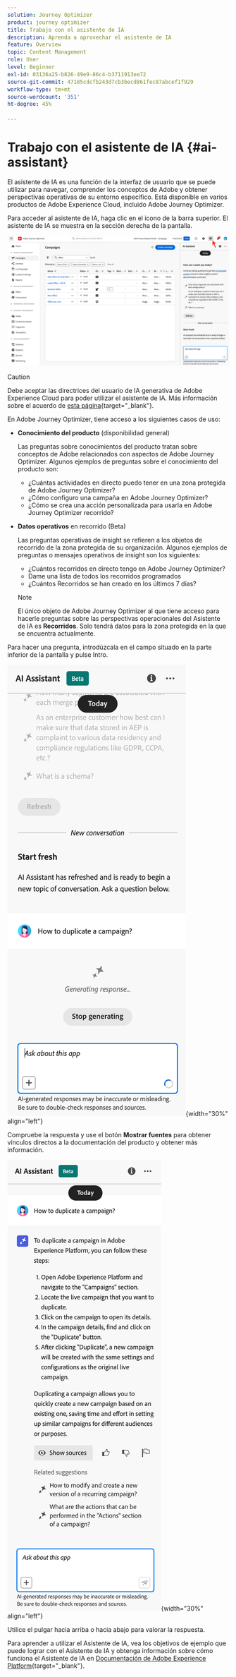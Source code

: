```yaml
---
solution: Journey Optimizer
product: journey optimizer
title: Trabajo con el asistente de IA
description: Aprenda a aprovechar el asistente de IA
feature: Overview
topic: Content Management
role: User
level: Beginner
exl-id: 03136a25-b826-49e9-86c4-b3711913ee72
source-git-commit: 47185cdcfb243d7cb3becd861fec87abcef1f929
workflow-type: tm+mt
source-wordcount: '351'
ht-degree: 45%

---
```


# Trabajo con el asistente de IA {#ai-assistant}

El asistente de IA es una función de la interfaz de usuario que se puede utilizar para navegar, comprender los conceptos de Adobe y obtener perspectivas operativas de su entorno específico. Está disponible en varios productos de Adobe Experience Cloud, incluido Adobe Journey Optimizer.

Para acceder al asistente de IA, haga clic en el icono de la barra superior. El asistente de IA se muestra en la sección derecha de la pantalla.

![](assets/do-not-localize/ai-assistant-open.png)


>[!CAUTION]
>
>Debe aceptar las directrices del usuario de IA generativa de Adobe Experience Cloud para poder utilizar el asistente de IA. Más información sobre el acuerdo de [esta página](https://experienceleague.adobe.com/es/docs/experience-platform/ai-assistant/home){target="_blank"}.

En Adobe Journey Optimizer, tiene acceso a los siguientes casos de uso:

* **Conocimiento del producto** (disponibilidad general)

  Las preguntas sobre conocimientos del producto tratan sobre conceptos de Adobe relacionados con aspectos de Adobe Journey Optimizer. Algunos ejemplos de preguntas sobre el conocimiento del producto son:

   * ¿Cuántas actividades en directo puedo tener en una zona protegida de Adobe Journey Optimizer?
   * ¿Cómo configuro una campaña en Adobe Journey Optimizer?
   * ¿Cómo se crea una acción personalizada para usarla en Adobe Journey Optimizer recorrido?


* **Datos operativos** en recorrido (Beta)

  Las preguntas operativas de insight se refieren a los objetos de recorrido de la zona protegida de su organización. Algunos ejemplos de preguntas o mensajes operativos de insight son los siguientes:

   * ¿Cuántos recorridos en directo tengo en Adobe Journey Optimizer?
   * Dame una lista de todos los recorridos programados
   * ¿Cuántos Recorridos se han creado en los últimos 7 días?

  >[!NOTE]
  >
  >El único objeto de Adobe Journey Optimizer al que tiene acceso para hacerle preguntas sobre las perspectivas operacionales del Asistente de IA es **Recorridos**. Solo tendrá datos para la zona protegida en la que se encuentra actualmente.


Para hacer una pregunta, introdúzcala en el campo situado en la parte inferior de la pantalla y pulse Intro.

![](assets/do-not-localize/ai-assistant-ask.png){width="30%" align="left"}

Compruebe la respuesta y use el botón **Mostrar fuentes** para obtener vínculos directos a la documentación del producto y obtener más información.

![](assets/do-not-localize/ai-assistant-answer.png){width="30%" align="left"}

Utilice el pulgar hacia arriba o hacia abajo para valorar la respuesta.

Para aprender a utilizar el Asistente de IA, vea los objetivos de ejemplo que puede lograr con el Asistente de IA y obtenga información sobre cómo funciona el Asistente de IA en [Documentación de Adobe Experience Platform](https://experienceleague.adobe.com/es/docs/experience-platform/ai-assistant/home){target="_blank"}.

